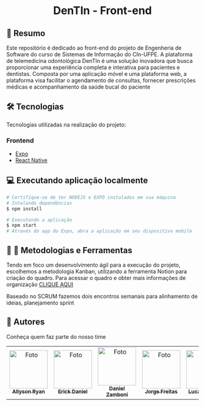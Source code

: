 <h1 align="center"> DenTIn - Front-end</h1>


## 📕 Resumo
Este repositório é dedicado ao front-end do projeto de Engenheria de Software do curso de Sistemas de Informação do CIn-UFPE. A plataforma de telemedicina odontológica DenTIn é uma solução inovadora que busca proporcionar uma experiência completa e interativa para pacientes e dentistas. Composta por uma aplicação móvel e uma plataforma web, a plataforma visa facilitar o agendamento de consultas, fornecer prescrições médicas e acompanhamento da saúde bucal do paciente

## 🛠 Tecnologias

Tecnologias utilizadas na realização do projeto:

### Frontend
- [Expo](https://expo.io/)
- [React Native](https://reactnative.dev)

## 💻 Executando aplicação localmente

```bash
# Certifique-se de ter NODEJS e EXPO instalados em sua máquina
# Intalando dependências
$ npm install
```

```bash
# Executando a aplicação
$ npm start
# Através do app do Expo, abra a aplicação em seu dispositivo mobile
```

 
## 📗 🔨 Metodologias e Ferramentas
Tendo em foco um desenvolvimento ágil para a execução do projeto, escolhemos a metodologia Kanban, utilizando a ferramenta Notion para criação do quadro. Para acessar o quadro e obter mais informações de organização [CLIQUE AQUI](https://apricot-number-2b2.notion.site/DenTin-Projeto-ES-CIn-UFPE-2f8591d081a8471bb6c43962c477e6e2?pvs=25)

Baseado no SCRUM fazemos dois encontros semanais para alinhamento de ideias, planejamento sprint

## 🤝 Autores

Conheça quem faz parte do nosso time

<table>
  <tr>
    <td align="center">
      <a href="https://github.com/AllysonRyanE" title="defina o titulo do link">
        <img src="https://avatars.githubusercontent.com/u/115114528?v=4" width="100px;" alt="Foto"/><br>
        <sub>
          <b>Allyson Ryan</b>
        </sub>
      </a>
    </td>
    <td align="center">
      <a href="https://github.com/erickdan1" title="defina o titulo do link">
        <img src="https://avatars.githubusercontent.com/u/115114338?v=4" width="100px;" alt="Foto"/><br>
        <sub>
          <b>Erick Daniel</b>
        </sub>
      </a>
    </td>
    <td align="center">
      <a href="https://github.com/Daniel412201" title="defina o titulo do link">
        <img src="https://avatars.githubusercontent.com/u/97963647?v=4" width="100px;" alt="Foto"/><br>
        <sub>
          <b>Daniel Zamboni</b>
        </sub>
      </a>
    </td>
    <td align="center">
      <a href="https://github.com/jorgelcff" title="defina o titulo do link">
        <img src="https://avatars.githubusercontent.com/u/80436467?v=4" width="100px;" alt="Foto"/><br>
        <sub>
          <b>Jorge Freitas</b>
        </sub>
      </a>
    </td>
    <td align="center">
      <a href="https://github.com/LucasGaab" title="defina o titulo do link">
        <img src="https://avatars.githubusercontent.com/u/94190622?v=4" width="100px;" alt="Foto"/><br>
        <sub>
          <b>Lucas Gabriel</b>
        </sub>
      </a>
    </td>
     <td align="center">
      <a href="https://github.com/MelkVictor" title="defina o titulo do link">
        <img src="https://avatars.githubusercontent.com/u/115114537?v=4" width="100px;" alt="Foto"/><br>
        <sub>
          <b>Melk Victor</b>
        </sub>
      </a>
    </td>
  </tr>
</table>

